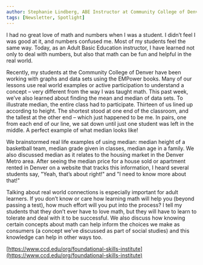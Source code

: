 ```yaml
---
author: Stephanie Lindberg, ABE Instructor at Community College of Denver
tags: [Newsletter, Spotlight]
---
```

I had no great love of math and numbers when I was a student. I didn’t feel I was good at it, and numbers confused me. Most of my students feel the same way. Today, as an Adult Basic Education instructor, I have learned not only to deal with numbers, but also that math can be fun and helpful in the real world.

Recently, my students at the Community College of Denver have been working with graphs and data sets using the EMPower books. Many of our lessons use real world examples or active participation to understand a concept – very different from the way I was taught math. This past week, we’ve also learned about finding the mean and median of data sets. To illustrate median, the entire class had to participate. Thirteen of us lined up according to height. The shortest stood at one end of the classroom, and the tallest at the other end – which just happened to be me. In pairs, one from each end of our line, we sat down until just one student was left in the middle. A perfect example of what median looks like!

We brainstormed real life examples of using median: median height of a basketball team, median grade given in classes, median age in a family. We also discussed median as it relates to the housing market in the Denver Metro area. After seeing the median price for a house sold or apartment rented in Denver on a website that tracks this information, I heard several students say, "Yeah, that’s about right!" and "I need to know more about that!"

Talking about real world connections is especially important for adult learners. If you don’t know or care how learning math will help you (beyond passing a test), how much effort will you put into the process? I tell my students that they don’t ever have to love math, but they will have to learn to tolerate and deal with it to be successful. We also discuss how knowing certain concepts about math can help inform the choices we make as consumers (a concept we’ve discussed as part of social studies) and this knowledge can help in other ways too.

[https://www.ccd.edu/org/foundational-skills-institute](https://www.ccd.edu/org/foundational-skills-institute)